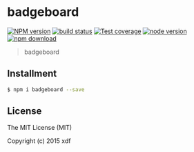 # badgeboard

[![NPM version][npm-image]][npm-url]
[![build status][travis-image]][travis-url]
[![Test coverage][coveralls-image]][coveralls-url]
[![node version][node-image]][node-url]
[![npm download][download-image]][download-url]

[npm-image]: https://img.shields.io/npm/v/badgeboard.svg?style=flat-square
[npm-url]: https://npmjs.org/package/badgeboard
[travis-image]: https://img.shields.io/travis/xudafeng/badgeboard.svg?style=flat-square
[travis-url]: https://travis-ci.org/xudafeng/badgeboard
[coveralls-image]: https://img.shields.io/coveralls/xudafeng/badgeboard.svg?style=flat-square
[coveralls-url]: https://coveralls.io/r/xudafeng/badgeboard?branch=master
[node-image]: https://img.shields.io/badge/node.js-%3E=_0.10-green.svg?style=flat-square
[node-url]: http://nodejs.org/download/
[download-image]: https://img.shields.io/npm/dm/badgeboard.svg?style=flat-square
[download-url]: https://npmjs.org/package/badgeboard

> badgeboard

## Installment

```bash
$ npm i badgeboard --save
```

## License

The MIT License (MIT)

Copyright (c) 2015 xdf
